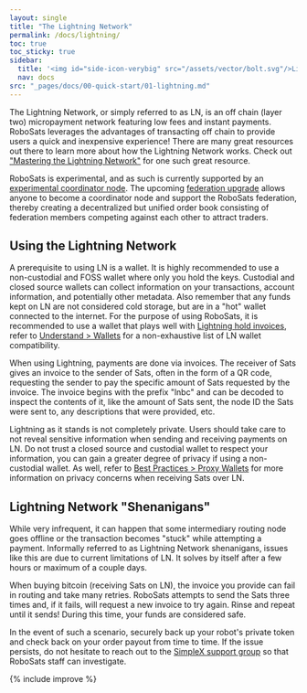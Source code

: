 ```yaml
---
layout: single
title: "The Lightning Network"
permalink: /docs/lightning/
toc: true
toc_sticky: true
sidebar:
  title: '<img id="side-icon-verybig" src="/assets/vector/bolt.svg"/>Lightning Network'
  nav: docs
src: "_pages/docs/00-quick-start/01-lightning.md"
---
```


The Lightning Network, or simply referred to as LN, is an off chain (layer two) micropayment network featuring low fees and instant payments. RoboSats leverages the advantages of transacting off chain to provide users a quick and inexpensive experience! There are many great resources out there to learn more about how the Lightning Network works. Check out ["Mastering the Lightning Network"](https://github.com/lnbook/lnbook) for one such great resource.

RoboSats is experimental, and as such is currently supported by an [experimental coordinator node](https://amboss.space/node/{{site.robosats.node_id}}). The upcoming [federation upgrade](https://github.com/RoboSats/robosats/pull/601) allows anyone to become a coordinator node and support the RoboSats federation, thereby creating a decentralized but unified order book consisting of federation members competing against each other to attract traders.

## **Using the Lightning Network**

A prerequisite to using LN is a wallet. It is highly recommended to use a non-custodial and FOSS wallet where only you hold the keys. Custodial and closed source wallets can collect information on your transactions, account information, and potentially other metadata. Also remember that any funds kept on LN are not considered cold storage, but are in a "hot" wallet connected to the internet. For the purpose of using RoboSats, it is recommended to use a wallet that plays well with [Lightning hold invoices](/docs/escrow/#what-is-a-hold-invoice), refer to [Understand > Wallets](/docs/wallets/) for a non-exhaustive list of LN wallet compatibility.

When using Lightning, payments are done via invoices. The receiver of Sats gives an invoice to the sender of Sats, often in the form of a QR code, requesting the sender to pay the specific amount of Sats requested by the invoice. The invoice begins with the prefix "lnbc" and can be decoded to inspect the contents of it, like the amount of Sats sent, the node ID the Sats were sent to, any descriptions that were provided, etc.

Lightning as it stands is not completely private. Users should take care to not reveal sensitive information when sending and receiving payments on LN. Do not trust a closed source and custodial wallet to respect your information, you can gain a greater degree of privacy if using a non-custodial wallet. As well, refer to [Best Practices > Proxy Wallets](/docs/proxy-wallets/) for more information on privacy concerns when receiving Sats over LN.

## **Lightning Network "Shenanigans"**

While very infrequent, it can happen that some intermediary routing node goes offline or the transaction becomes "stuck" while attempting a payment. Informally referred to as Lightning Network shenanigans, issues like this are due to current limitations of LN. It solves by itself after a few hours or maximum of a couple days.

When buying bitcoin (receiving Sats on LN), the invoice you provide can fail in routing and take many retries. RoboSats attempts to send the Sats three times and, if it fails, will request a new invoice to try again. Rinse and repeat until it sends! During this time, your funds are considered safe.

In the event of such a scenario, securely back up your robot's private token and check back on your order payout from time to time. If the issue persists, do not hesitate to reach out to the [SimpleX support group](/contribute/code/#communication-channels) so that RoboSats staff can investigate.

{% include improve %}
